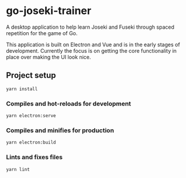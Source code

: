 # go-joseki-trainer

A desktop application to help learn Joseki and Fuseki through spaced repetition for the game of Go.

This application is built on Electron and Vue and is in the early stages of development.
Currently the focus is on getting the core functionality in place over making the UI look nice.

## Project setup

```
yarn install
```

### Compiles and hot-reloads for development

```
yarn electron:serve
```

### Compiles and minifies for production

```
yarn electron:build
```

### Lints and fixes files

```
yarn lint
```
